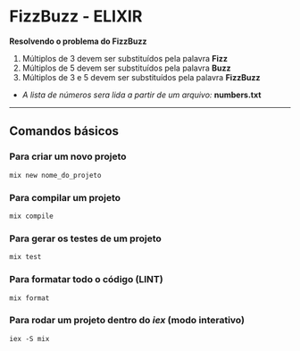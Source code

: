 # FizzBuzz - ELIXIR

**Resolvendo o problema do FizzBuzz**

  1. Múltiplos de 3 devem ser substituídos pela palavra **Fizz**
  2. Múltiplos de 5 devem ser substituídos pela palavra **Buzz**
  3. Múltiplos de 3 e 5 devem ser substituídos pela palavra **FizzBuzz**


* *A lista de números sera lida a partir de um arquivo:* **numbers.txt**

<hr>

## Comandos básicos

### Para criar um novo projeto
    mix new nome_do_projeto

### Para compilar um projeto
    mix compile

### Para gerar os testes de um projeto
    mix test
    
### Para formatar todo o código (LINT)
    mix format

### Para rodar um projeto dentro do *iex* (modo interativo)
    iex -S mix
